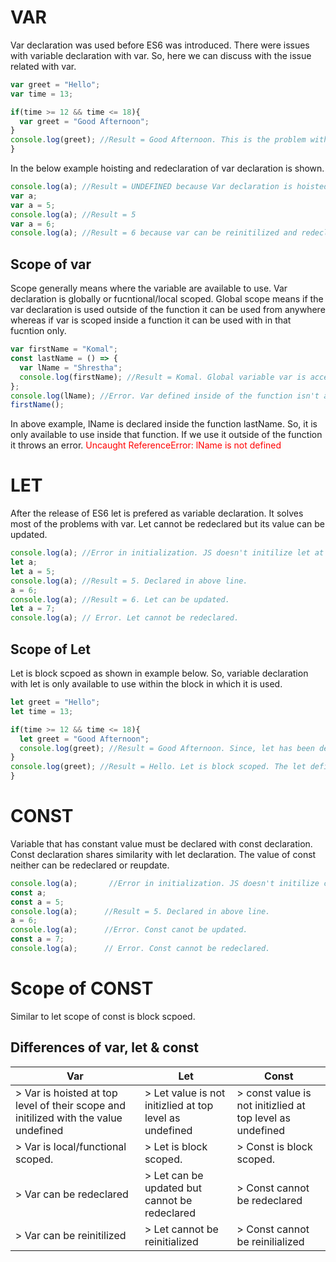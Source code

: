 # VAR

Var declaration was used before ES6 was introduced. There were issues with variable declaration with var. So, here we can discuss with the issue related with var.

```js
var greet = "Hello";
var time = 13;

if(time >= 12 && time <= 18){
  var greet = "Good Afternoon";
}
console.log(greet); //Result = Good Afternoon. This is the problem with var. It redefines the value of var in local scope as well as global scope.
}
```

In the below example hoisting and redeclaration of var declaration is shown.

```js
console.log(a); //Result = UNDEFINED because Var declaration is hoisted and initialized in top level.
var a;
var a = 5;
console.log(a); //Result = 5
var a = 6;
console.log(a); //Result = 6 because var can be reinitilized and redeclared.
```

## Scope of var

Scope generally means where the variable are available to use. Var declaration is globally or fucntional/local scoped. Global scope means if the var declaration is used outside of the function it can be used from anywhere whereas if var is scoped inside a function it can be used with in that fucntion only.

```js
var firstName = "Komal";
const lastName = () => {
  var lName = "Shrestha";
  console.log(firstName); //Result = Komal. Global variable var is accessible inside of a fucntion.
};
console.log(lName); //Error. Var defined inside of the function isn't accessible outside of a function.
firstName();
```

In above example, lName is declared inside the function lastName. So, it is only available to use inside that function. If we use it outside of the function it throws an error. <span style="color:red;">Uncaught ReferenceError: lName is not defined</span>

# LET

After the release of ES6 let is prefered as variable declaration. It solves most of the problems with var. Let cannot be redeclared but its value can be updated.

```js
console.log(a); //Error in initialization. JS doesn't initilize let at top level like in var.
let a;
let a = 5;
console.log(a); //Result = 5. Declared in above line.
a = 6;
console.log(a); //Result = 6. Let can be updated.
let a = 7;
console.log(a); // Error. Let cannot be redeclared.
```

## Scope of Let

Let is block scpoed as shown in example below. So, variable declaration with let is only available to use within the block in which it is used.

```js
let greet = "Hello";
let time = 13;

if(time >= 12 && time <= 18){
  let greet = "Good Afternoon";
  console.log(greet); //Result = Good Afternoon. Since, let has been declared in this block.
}
console.log(greet); //Result = Hello. Let is block scoped. The let defined in then above block isnnot accessible outside of the block.
}
```

# CONST

Variable that has constant value must be declared with const declaration. Const declaration shares similarity with let declaration. The value of const neither can be redeclared or reupdate.

```js
console.log(a);       //Error in initialization. JS doesn't initilize const at top level like in var.
const a;
const a = 5;
console.log(a);      //Result = 5. Declared in above line.
a = 6;
console.log(a);      //Error. Const canot be updated.
const a = 7;
console.log(a);      // Error. Const cannot be redeclared.
```

# Scope of CONST

Similar to let scope of const is block scpoed.

## Differences of var, let & const

| Var                                                                                  | Let                                                     | Const                                                     |
| ------------------------------------------------------------------------------------ | ------------------------------------------------------- | --------------------------------------------------------- |
| > Var is hoisted at top level of their scope and initilized with the value undefined | > Let value is not initizlied at top level as undefined | > const value is not initizlied at top level as undefined |
| > Var is local/functional scoped.                                                    | > Let is block scoped.                                  | > Const is block scoped.                                  |
| > Var can be redeclared                                                              | > Let can be updated but cannot be redeclared           | > Const cannot be redeclared                              |
| > Var can be reinitilized                                                            | > Let cannot be reinitialized                           | > Const cannot be reinilialized                           |
